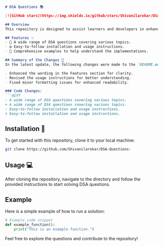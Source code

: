 ```markdown
# DSA Questions 📚

[![GitHub stars](https://img.shields.io/github/stars/Shivanilarokar/DSA-Questions-?style=social)](https://github.com/Shivanilarokar/DSA-Questions-)  [![License](https://img.shields.io/badge/license-MIT-blue.svg)](LICENSE)

## Overview
This repository is designed to assist learners and developers in enhancing their Data Structures and Algorithms (DSA) skills through a variety of questions and solutions.

## Features ✨
- 📖 A wide range of DSA questions covering various topics.
- ⚙️ Easy-to-follow installation and usage instructions.
- 🤖 Comprehensive examples to help understand the implementations.

## Summary of the Changes 📝
In the latest update, the following changes were made to the `README.md` file:

- Enhanced the wording in the Features section for clarity.
- Revised the usage instructions for better understanding.
- Fixed minor formatting issues for enhanced readability.

### Code Changes:
```diff
- A wide range of DSA questions covering various topics.
+ A wide range of DSA questions covering various topics.
- Easy-to-follow installation and usage instructions.
+ Easy-to-follow installation and usage instructions.
```

## Installation 🔧
To get started with this repository, clone it to your local machine:
```bash
git clone https://github.com/Shivanilarokar/DSA-Questions-
```

## Usage 💻
After cloning the repository, navigate to the directory and follow the provided instructions to start solving DSA questions.

## Example
Here is a simple example of how to run a solution:
```python
# Example code snippet
def example_function():
    print("This is an example function.")
```

Feel free to explore the questions and contribute to the repository!
```